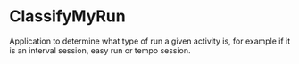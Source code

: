 # ClassifyMyRun
Application to determine what type of run a given activity is, for example if it is an interval session, easy run or tempo session.
